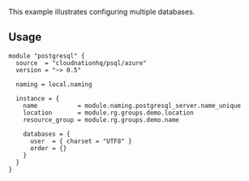 This example illustrates configuring multiple databases.

## Usage

```hcl
module "postgresql" {
  source  = "cloudnationhq/psql/azure"
  version = "~> 0.5"

  naming = local.naming

  instance = {
    name           = module.naming.postgresql_server.name_unique
    location       = module.rg.groups.demo.location
    resource_group = module.rg.groups.demo.name

    databases = {
      user  = { charset = "UTF8" }
      order = {}
    }
  }
}
```
